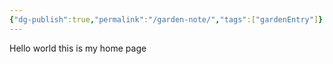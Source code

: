 ```yaml
---
{"dg-publish":true,"permalink":"/garden-note/","tags":["gardenEntry"]}
---
```


Hello world
this is my home page